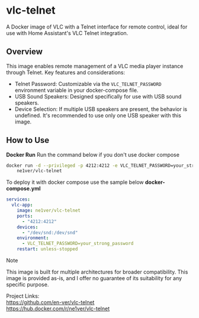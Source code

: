 # vlc-telnet

A Docker image of VLC with a Telnet interface for remote control, ideal for use with Home Assistant's VLC Telnet integration.

## Overview

This image enables remote management of a VLC media player instance through Telnet. Key features and considerations:

* Telnet Password: Customizable via the `VLC_TELNET_PASSWORD` environment variable in your docker-compose file.
* USB Sound Speakers: Designed specifically for use with USB sound speakers.
* Device Selection: If multiple USB speakers are present, the behavior is undefined.  It's recommended to use only one USB speaker with this image.

## How to Use

**Docker Run**
Run the command below if you don't use docker compose
```bash
docker run -d --privileged -p 4212:4212 -e VLC_TELNET_PASSWORD=your_strong_password \
    ne1ver/vlc-telnet
```
To deploy it with docker compose use the sample below
**docker-compose.yml**
```yaml
services:
  vlc-app:
    image: ne1ver/vlc-telnet
    ports:
      - "4212:4212"
    devices:
      - "/dev/snd:/dev/snd"
    environment:
      - VLC_TELNET_PASSWORD=your_strong_password 
    restart: unless-stopped 
```
> [!NOTE]
> This image is built for multiple architectures for broader compatibility.
> This image is provided as-is, and I offer no guarantee of its suitability for any specific purpose.

Project Links:  
https://github.com/en-ver/vlc-telnet  
https://hub.docker.com/r/ne1ver/vlc-telnet
